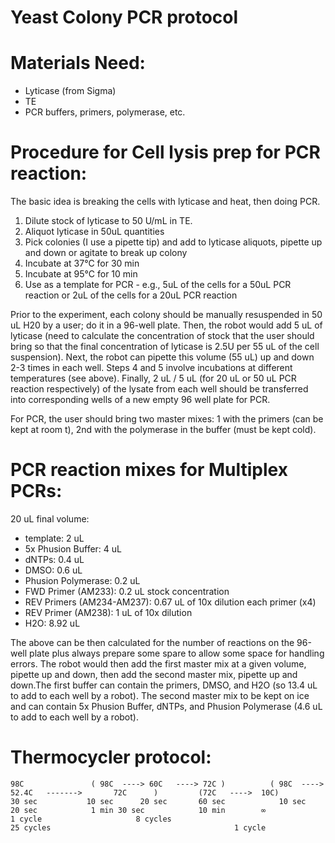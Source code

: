 # Yeast Colony PCR protocol

# Materials Need:

 - Lyticase (from Sigma)
 - TE 
 - PCR buffers, primers, polymerase, etc.

# Procedure for Cell lysis prep for PCR reaction:

The basic idea is breaking the cells with lyticase and heat, then doing PCR.

  1. Dilute stock of lyticase to 50 U/mL in TE.
  2. Aliquot lyticase in 50uL quantities
  3. Pick colonies (I use a pipette tip) and add to lyticase aliquots, pipette up and down or agitate to break up colony
  4. Incubate at 37°C for 30 min
  5. Incubate at 95°C for 10 min
  6. Use as a template for PCR - e.g., 5uL of the cells for a 50uL PCR reaction or 2uL of the cells for a 20uL PCR reaction 


Prior to the experiment, each colony should be manually resuspended in 50 uL H20 by a user; do it in a 96-well plate. Then, the robot would add 5 uL of lyticase (need to calculate the concentration of stock that the user should bring so that the final concentration of lyticase is 2.5U per 55 uL of the cell suspension). Next, the robot can pipette this volume (55 uL) up and down 2-3 times in each well. Steps 4 and 5 involve incubations at different temperatures (see above). Finally, 2 uL / 5 uL (for 20 uL or 50 uL PCR reaction respectively) of the lysate from each well should be transferred into corresponding wells of a new empty 96 well plate for PCR.

For PCR, the user should bring two master mixes: 1 with the primers (can be kept at room t), 2nd with the polymerase in the buffer (must be kept cold).

# PCR reaction mixes for Multiplex PCRs: 
 20 uL final volume:
  - template: 2 uL
  - 5x Phusion Buffer: 4 uL
  - dNTPs: 0.4 uL
  - DMSO: 0.6 uL
  - Phusion Polymerase: 0.2 uL
  - FWD Primer (AM233): 0.2 uL stock concentration
  - REV Primers (AM234-AM237): 0.67 uL of 10x dilution each primer (x4)
  - REV Primer (AM238): 1 uL of 10x dilution
  - H2O: 8.92 uL

The above can be then calculated for the number of reactions on the 96-well plate plus always prepare some spare to allow some space for handling errors. The robot would then add the first master mix at a given volume, pipette up and down, then add the second master mix, pipette up and down.The first buffer can contain the primers, DMSO, and H2O (so 13.4 uL to add to each well by a robot). The second master mix to be kept on ice and can contain 5x Phusion Buffer, dNTPs, and Phusion Polymerase (4.6 uL to add to each well by a robot).

# Thermocycler protocol:

    98C               ( 98C  ----> 60C   ----> 72C )          ( 98C  ----> 52.4C   ------->       72C      )         (72C   ---->  10C)
    30 sec           10 sec      20 sec       60 sec            10 sec      20 sec            1 min 30 sec            10 min        ∞
    1 cycle                     8 cycles                                  25 cycles                                         1 cycle
